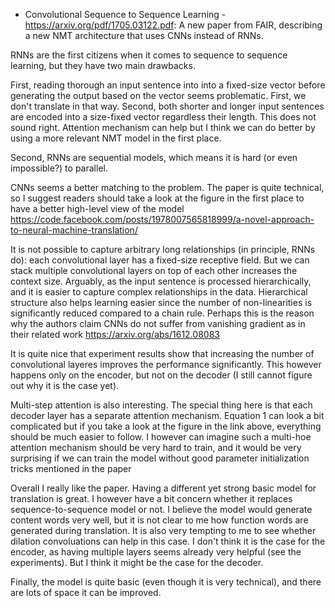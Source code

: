 - Convolutional Sequence to Sequence Learning - https://arxiv.org/pdf/1705.03122.pdf:
A new paper from FAIR, describing a new NMT architecture that uses CNNs instead of RNNs.

RNNs are the first citizens when it comes to sequence to sequence learning, but they have two main drawbacks. 

First, reading thorough an input sentence into into a fixed-size vector before generating the output based on the vector
seems problematic. First, we don't translate in that way. Second, both shorter and longer input sentences are encoded into
a size-fixed  vector regardless their length. This does not sound right. Attention mechanism can help but I think we can do 
better by using a more relevant NMT model in the first place. 

Second, RNNs are sequential models, which means it is hard (or even impossible?) to parallel.

CNNs seems a better matching to the problem. The paper is quite technical, so I suggest readers
should take a look at the figure in the first place to have a better high-level view of the model 
https://code.facebook.com/posts/1978007565818999/a-novel-approach-to-neural-machine-translation/

It is not possible to capture arbitrary long relationships
(in principle, RNNs do): each convolutional layer has a fixed-size receptive field. But we can stack multiple 
convolutional layers on top of each other increases the context size. Arguably, as the input sentence is processed 
hierarchically, and it is easier to capture complex relationships in the data. Hierarchical structure also helps
learning easier since the number of non-linearities is significantly reduced compared to a chain rule. Perhaps this 
is the reason why the authors claim CNNs do not suffer from vanishing gradient as in their related 
work https://arxiv.org/abs/1612.08083

It is quite nice that experiment results show that increasing the number of convolutional layeres improves the performance significantly.
This however happens only on the encoder, but not on the decoder (I still cannot figure out why it is the case yet).

Multi-step attention is also interesting. The special thing here is that each decoder layer has a separate attention 
mechanism. Equation 1 can look a bit complicated but if you take a look at the figure in the link above, everything should
be much easier to follow. I however can imagine such a multi-hoe attention mechanism should be very hard to train, and it
would be very surprising if we can train the model without good parameter initialization tricks mentioned in the paper

Overall I really like the paper. Having a different yet strong basic model for translation is great. I however have a bit concern whether it replaces sequence-to-sequence model or not. I believe the model would generate content words very well, but it is not clear to me how function words are generated during translation. It is also very tempting to me to see whether dilation convoluations can help in this case. I don't think it is the case for the encoder, as having multiple layers seems already very helpful (see the experiments). But I think it might be the case for the decoder.

Finally, the model is quite basic (even though it is very technical), and there are lots of space it can be improved.
